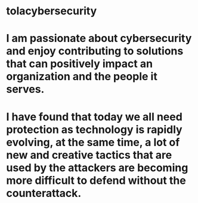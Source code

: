 # tolacybersecurity
# I am passionate about cybersecurity and enjoy contributing to solutions that can positively impact an organization and the people it serves.
# I have found that today we all need protection as technology is rapidly evolving, at the same time, a lot of new and creative tactics that are used by the attackers are becoming more difficult to defend without the counterattack. 
